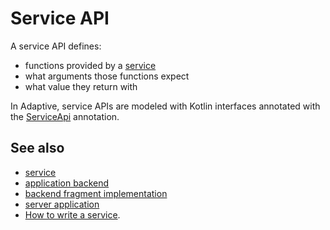 # Service API

A service API defines:

- functions provided by a [service](def://)
- what arguments those functions expect
- what value they return with

In Adaptive, service APIs are modeled with Kotlin interfaces annotated with the [ServiceApi](class://) annotation.

## See also

- [service](def://)
- [application backend](def://)
- [backend fragment implementation](def://)
- [server application](def://)
- [How to write a service](guide://).